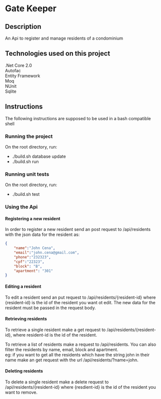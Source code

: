 # Gate Keeper

## Description

An Api to register and manage residents of a condominium

## Technologies used on this project

.Net Core 2.0  
Autofac  
Entity Framework  
Moq  
NUnit  
Sqlite

## Instructions

The following instructions are supposed to be used in a bash compatible shell

### Running the project

On the root directory, run:

- ./build.sh database update
- ./build.sh run

### Running unit tests

On the root directory, run:

- ./build.sh test

### Using the Api

#### Registering a new resident
In order to register a new resident send an post request to /api/residents with the json data for the resident as: <br />
```json
{
	"name":"John Cena",
	"email":"john.cena@gmail.com",
	"phone":"232323",
	"cpf":"22323",
	"block": "B",
	"apartment": "301"
}
```

#### Editing a resident
To edit a resident send an put request to /api/residents/{resident-id} where {resident-id} is the id of the resident you want ot edit. The new data for the resident must be passed in the request body.

#### Retrieving residents

To retrieve a single resident make a get request to /api/residents/{resident-id}, where resident-id is the id of the resident.

To retrieve a list of residents make a request to /api/residents.  You can also filter the residents by name, email, block and apartment.  
eg: if you want to get all the residents which have the string john in their name make an get request with the url /api/residents/?name=john.

#### Deleting residents
To delete a single resident make a delete request to /api/residents/{resident-id} where {resdient-id} is the id of the resident you want to remove.









